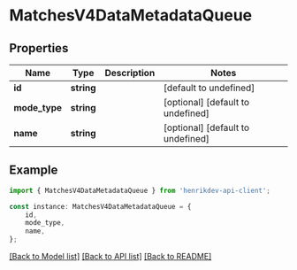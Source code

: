 # MatchesV4DataMetadataQueue


## Properties

Name | Type | Description | Notes
------------ | ------------- | ------------- | -------------
**id** | **string** |  | [default to undefined]
**mode_type** | **string** |  | [optional] [default to undefined]
**name** | **string** |  | [optional] [default to undefined]

## Example

```typescript
import { MatchesV4DataMetadataQueue } from 'henrikdev-api-client';

const instance: MatchesV4DataMetadataQueue = {
    id,
    mode_type,
    name,
};
```

[[Back to Model list]](../README.md#documentation-for-models) [[Back to API list]](../README.md#documentation-for-api-endpoints) [[Back to README]](../README.md)
